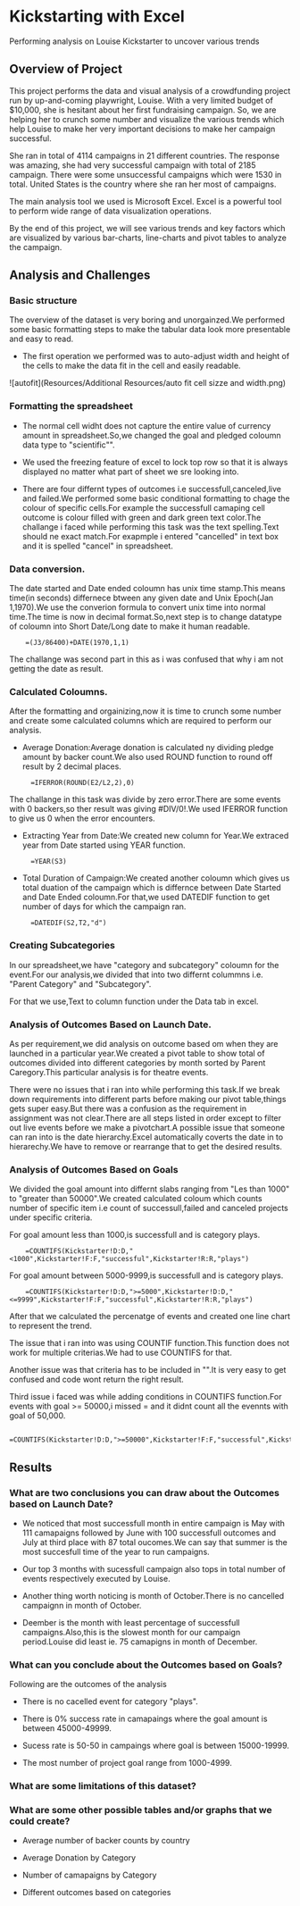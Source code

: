 # Kickstarting with Excel
Performing analysis on Louise Kickstarter to uncover various trends
## Overview of Project

This project performs the data and visual analysis of a crowdfunding project run by up-and-coming playwright, Louise. With a very limited budget of $10,000, she is hesitant about her first fundraising campaign. So, we are helping her to crunch some number and visualize the various trends which help Louise to make her very important decisions to make her campaign successful.

She ran in total of 4114 campaigns in 21 different countries. The response was amazing, she had very successful campaign with total of 2185 campaign. There were some unsuccessful campaigns which were 1530 in total. United States is the country where she ran her most of campaigns.

The main analysis tool we used is Microsoft Excel. Excel is a powerful tool to perform wide range of data visualization operations.

By the end of this project, we will see various trends and key factors which are visualized by various bar-charts, line-charts and pivot tables to analyze the campaign.

## Analysis and Challenges

### Basic structure 
The overview of the dataset is very boring and unorgainzed.We performed some basic formatting steps to make the tabular data look more presentable and easy to read.
- The first operation we performed was to auto-adjust width and height of the cells to make the data fit in the cell and easily readable.

![autofit](Resources/Additional Resources/auto fit cell sizze and width.png)
        
### Formatting the spreadsheet 
- The normal cell widht does not capture the entire value of currency amount in spreadsheet.So,we changed the goal and pledged coloumn data type to "scientific"".

- We used the freezing feature of excel to lock top row so that it is always displayed no matter what part of sheet we sre looking into.

- There are four differnt types of outcomes i.e successfull,canceled,live and failed.We performed some basic conditional formatting to chage the colour of specific cells.For example the successfull camaping cell outcome is colour filled with green and dark green text color.The challange i faced while performing this task was the text spelling.Text should ne exact match.For exapmple i entered "cancelled" in text box and it is spelled "cancel" in spreadsheet.
    
### Data conversion.</br>

The date started and Date ended coloumn has unix time stamp.This means time(in seconds) differnece btween any given date and Unix Epoch(Jan 1,1970).We use the converion formula to convert unix time into normal time.The time is now in decimal format.So,next step is to change datatype of coloumn into Short Date/Long date to make it human readable.

        =(J3/86400)+DATE(1970,1,1)        

The challange was second part in this as i was confused that why i am not getting the date as result.
        
### Calculated Coloumns.

After the formatting and orgainizing,now it is time to crunch some number and create some calculated columns which are required to perform our analysis.

- Average Donation:Average donation is calculated ny dividing pledge amount by backer count.We also used ROUND function to round off result by 2 decimal places.

        =IFERROR(ROUND(E2/L2,2),0)
        
The challange in this task was divide by zero error.There are some events with 0 backers,so ther result was giving #DIV/0!.We used IFERROR function to give us 0 when the error encounters.
        
- Extracting Year from Date:We created new column for Year.We extraced year from Date started using YEAR function.

        =YEAR(S3)    
        
- Total Duration of Campaign:We created another coloumn which gives us total duation of the campaign which is differnce between Date Started and Date Ended coloumn.For that,we used DATEDIF function to get number of days for which the campaign ran.

        =DATEDIF(S2,T2,"d")        
        
### Creating Subcategories 

In our spreadsheet,we have "category and subcategory" coloumn for the event.For our analysis,we divided that into two differnt colummns i.e. "Parent Category" and "Subcategory".

For that we use,Text to column function under the Data tab in excel.
        
### Analysis of Outcomes Based on Launch Date.

As per requirement,we did analysis on outcome based om when they are launched in a particular year.We created a pivot table to show total of outcomes divided into different categories by month sorted by Parent Caregory.This particular analysis is for theatre events.

There were no issues that i ran into while performing this task.If we break down requirements into different parts before making our pivot table,things gets super easy.But there was a confusion as the requirement in assignment was not clear.There are all steps listed in order except to filter out live events before we make a pivotchart.A possible issue that someone can ran into is the date hierarchy.Excel automatically coverts the date in to hierarechy.We have to remove or rearrange that to get the desired results.
    
### Analysis of Outcomes Based on Goals

We divided the goal amount into differnt slabs ranging from "Les than 1000" to "greater than 50000".We created calculated coloum which counts number of specific item i.e count of successull,failed and canceled projects under specific criteria.

For goal amount less than 1000,is successfull and is category plays.

        =COUNTIFS(Kickstarter!D:D,"<1000",Kickstarter!F:F,"successful",Kickstarter!R:R,"plays")
        
For goal amount between 5000-9999,is successfull and is category plays.

        =COUNTIFS(Kickstarter!D:D,">=5000",Kickstarter!D:D,"<=9999",Kickstarter!F:F,"successful",Kickstarter!R:R,"plays")
        
After that we calculated the percenatge of events and created one line chart to represent the trend.
        

The issue that i ran into was using COUNTIF function.This function does not work for multiple criterias.We had to use COUNTIFS for that.

Another issue was that criteria has to be included in "".It is very easy to get confused and code wont return the right result.

Third issue i faced was while adding conditions in COUNTIFS function.For events with goal >= 50000,i missed = and it didnt count all the evennts with goal of 50,000.

        =COUNTIFS(Kickstarter!D:D,">=50000",Kickstarter!F:F,"successful",Kickstarter!R:R,"plays")
        
## Results

### What are two conclusions you can draw about the Outcomes based on Launch Date?

- We noticed that most successfull month in entire campaign is May with 111 camapaigns followed by June with 100 successfull outcomes and July at third place with 87 total oucomes.We can say that summer is the most succesfull time of the year to run campaigns.
    
- Our top 3 months with sucessfull campaign also tops in total number of events respectively executed by Louise.
    
- Another thing worth noticing is month of October.There is no cancelled campaignn in month of October.
    
- Deember is the month with least percentage of successfull campaigns.Also,this is the slowest month for our campaign period.Louise did least ie. 75 camapigns in month of December.

### What can you conclude about the Outcomes based on Goals?

Following are the outcomes of the analysis

- There is no cacelled event for category "plays".

- There is 0% success rate in camapaings where the goal amount is between 45000-49999.

- Sucess rate is 50-50 in campaings where goal is between 15000-19999.

- The most number of project goal range from 1000-4999.

### What are some limitations of this dataset?





### What are some other possible tables and/or graphs that we could create?


- Average number of backer counts by country


- Average Donation by Category


- Number of camapaigns by Category


- Different outcomes based on categories


